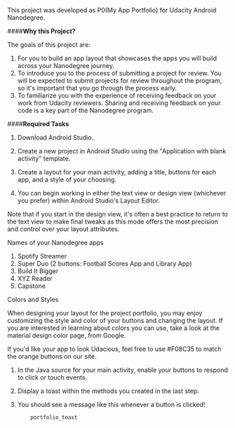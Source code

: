 This project was developed as P0(My App Portfolio) for Udacity Android Nanodegree.

####**Why this Project?**

The goals of this project are:

1. For you to build an app layout that showcases the apps you will build across your Nanodegree journey.
2. To introduce you to the process of submitting a project for review. You will be expected to submit projects for review throughout the program, so it's important that you go through the process early.
3. To familiarize you with the experience of receiving feedback on your work from Udacity reviewers. Sharing and receiving feedback on your code is a key part of the Nanodegree program.

####**Required Tasks**

1. Download Android Studio.

2. Create a new project in Android Studio using the "Application with blank activity" template.

3. Create a layout for your main activity, adding a title, buttons for each app, and a style of your choosing.

4. You can begin working in either the text view or design view (whichever you prefer) within Android Studio's Layout Editor.


Note that if you start in the design view, it's often a best practice to return to the text view to make final tweaks as this mode offers the most precision and control over your layout attributes.

Names of your Nanodegree apps

1. Spotify Streamer
2. Super Duo (2 buttons: Football Scores App and Library App)
3. Build It Bigger
4. XYZ Reader
5. Capstone 

Colors and Styles

When designing your layout for the project portfolio, you may enjoy customizing the style and color of your buttons and changing the layout. If you are interested in learning about colors you can use, take a look at the material design color page, from Google.

If you'd like your app to look Udacious, feel free to use #F08C35 to match the orange buttons on our site.

1. In the Java source for your main activity, enable your buttons to respond to click or touch events.

2. Display a toast within the methods you created in the last step.

3. You should see a message like this whenever a button is clicked!

           portfolio_toast

